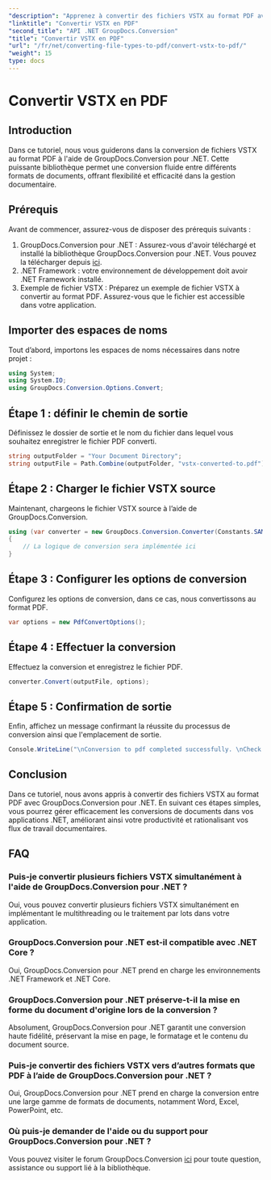 ```yaml
---
"description": "Apprenez à convertir des fichiers VSTX au format PDF avec GroupDocs.Conversion pour .NET. Des étapes simples pour une gestion fluide des documents."
"linktitle": "Convertir VSTX en PDF"
"second_title": "API .NET GroupDocs.Conversion"
"title": "Convertir VSTX en PDF"
"url": "/fr/net/converting-file-types-to-pdf/convert-vstx-to-pdf/"
"weight": 15
type: docs
---
```

# Convertir VSTX en PDF

## Introduction
Dans ce tutoriel, nous vous guiderons dans la conversion de fichiers VSTX au format PDF à l'aide de GroupDocs.Conversion pour .NET. Cette puissante bibliothèque permet une conversion fluide entre différents formats de documents, offrant flexibilité et efficacité dans la gestion documentaire.
## Prérequis
Avant de commencer, assurez-vous de disposer des prérequis suivants :
1. GroupDocs.Conversion pour .NET : Assurez-vous d'avoir téléchargé et installé la bibliothèque GroupDocs.Conversion pour .NET. Vous pouvez la télécharger depuis [ici](https://releases.groupdocs.com/conversion/net/).
2. .NET Framework : votre environnement de développement doit avoir .NET Framework installé.
3. Exemple de fichier VSTX : Préparez un exemple de fichier VSTX à convertir au format PDF. Assurez-vous que le fichier est accessible dans votre application.

## Importer des espaces de noms
Tout d’abord, importons les espaces de noms nécessaires dans notre projet :
```csharp
using System;
using System.IO;
using GroupDocs.Conversion.Options.Convert;
```
## Étape 1 : définir le chemin de sortie
Définissez le dossier de sortie et le nom du fichier dans lequel vous souhaitez enregistrer le fichier PDF converti.
```csharp
string outputFolder = "Your Document Directory";
string outputFile = Path.Combine(outputFolder, "vstx-converted-to.pdf");
```
## Étape 2 : Charger le fichier VSTX source
Maintenant, chargeons le fichier VSTX source à l’aide de GroupDocs.Conversion.
```csharp
using (var converter = new GroupDocs.Conversion.Converter(Constants.SAMPLE_VSTX))
{
    // La logique de conversion sera implémentée ici
}
```
## Étape 3 : Configurer les options de conversion
Configurez les options de conversion, dans ce cas, nous convertissons au format PDF.
```csharp
var options = new PdfConvertOptions();
```
## Étape 4 : Effectuer la conversion
Effectuez la conversion et enregistrez le fichier PDF.
```csharp
converter.Convert(outputFile, options);
```
## Étape 5 : Confirmation de sortie
Enfin, affichez un message confirmant la réussite du processus de conversion ainsi que l'emplacement de sortie.
```csharp
Console.WriteLine("\nConversion to pdf completed successfully. \nCheck output in {0}", outputFolder);
```

## Conclusion
Dans ce tutoriel, nous avons appris à convertir des fichiers VSTX au format PDF avec GroupDocs.Conversion pour .NET. En suivant ces étapes simples, vous pourrez gérer efficacement les conversions de documents dans vos applications .NET, améliorant ainsi votre productivité et rationalisant vos flux de travail documentaires.
## FAQ
### Puis-je convertir plusieurs fichiers VSTX simultanément à l'aide de GroupDocs.Conversion pour .NET ?
Oui, vous pouvez convertir plusieurs fichiers VSTX simultanément en implémentant le multithreading ou le traitement par lots dans votre application.
### GroupDocs.Conversion pour .NET est-il compatible avec .NET Core ?
Oui, GroupDocs.Conversion pour .NET prend en charge les environnements .NET Framework et .NET Core.
### GroupDocs.Conversion pour .NET préserve-t-il la mise en forme du document d'origine lors de la conversion ?
Absolument, GroupDocs.Conversion pour .NET garantit une conversion haute fidélité, préservant la mise en page, le formatage et le contenu du document source.
### Puis-je convertir des fichiers VSTX vers d’autres formats que PDF à l’aide de GroupDocs.Conversion pour .NET ?
Oui, GroupDocs.Conversion pour .NET prend en charge la conversion entre une large gamme de formats de documents, notamment Word, Excel, PowerPoint, etc.
### Où puis-je demander de l'aide ou du support pour GroupDocs.Conversion pour .NET ?
Vous pouvez visiter le forum GroupDocs.Conversion [ici](https://forum.groupdocs.com/c/conversion/11) pour toute question, assistance ou support lié à la bibliothèque.
